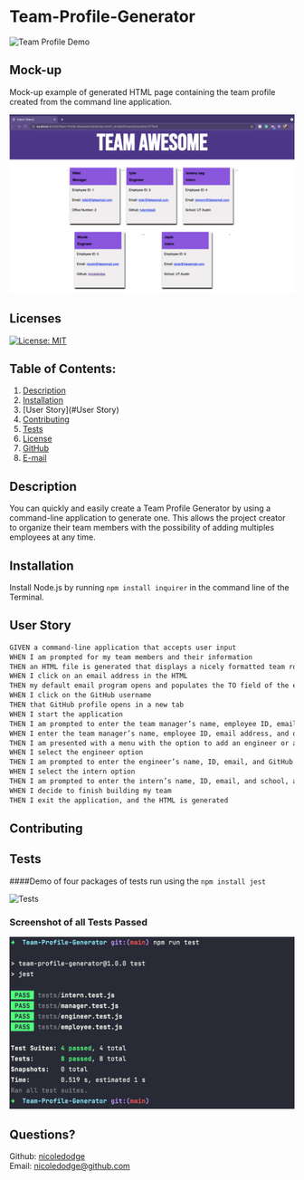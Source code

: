 # Team-Profile-Generator
![Team Profile Demo](https://github.com/nicoledodge/Team-Profile-Generator/blob/main/images/team%20profile%20demo.gif?raw=true)
## Mock-up
Mock-up example of generated HTML page containing the team profile created from the command line application.  

![Team Profile Generated HTML](https://github.com/nicoledodge/Team-Profile-Generator/blob/main/images/generated%20html.png?raw=true)
## Licenses
[![License: MIT](https://img.shields.io/badge/License-MIT-yellow.svg)](https://opensource.org/licenses/MIT)
## Table of Contents:
1. [Description](#description)
2. [Installation](#Installation)
3. [User Story](#User Story)
4. [Contributing](#Contributing)
5. [Tests](#Tests)
6. [License](#License)
7. [GitHub](#GitHub)
8. [E-mail](#Email)
## Description
You can quickly and easily create a Team Profile Generator by using a command-line application to generate one. This allows the project creator to organize their team members with the possibility of adding multiples employees at any time.
## Installation
Install Node.js by running ``` npm install inquirer ``` in the command line of the Terminal.
## User Story
```md
GIVEN a command-line application that accepts user input
WHEN I am prompted for my team members and their information
THEN an HTML file is generated that displays a nicely formatted team roster based on user input
WHEN I click on an email address in the HTML
THEN my default email program opens and populates the TO field of the email with the address
WHEN I click on the GitHub username
THEN that GitHub profile opens in a new tab
WHEN I start the application
THEN I am prompted to enter the team manager’s name, employee ID, email address, and office number
WHEN I enter the team manager’s name, employee ID, email address, and office number
THEN I am presented with a menu with the option to add an engineer or an intern or to finish building my team
WHEN I select the engineer option
THEN I am prompted to enter the engineer’s name, ID, email, and GitHub username, and I am taken back to the menu
WHEN I select the intern option
THEN I am prompted to enter the intern’s name, ID, email, and school, and I am taken back to the menu
WHEN I decide to finish building my team
THEN I exit the application, and the HTML is generated
```
## Contributing

## Tests
####Demo of four packages of tests run using the ```npm install jest```

![Tests](https://github.com/nicoledodge/Team-Profile-Generator/blob/main/images/test%20demo.gif?raw=true)

### Screenshot of all Tests Passed
![Tests](https://github.com/nicoledodge/Team-Profile-Generator/blob/main/images/tests%20passed%20screenshot.png?raw=true)
## Questions?
Github: [nicoledodge](@data.github)  
Email: nicoledodge@github.com
